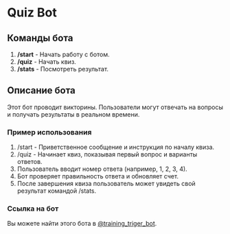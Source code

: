 # Quiz Bot

## Команды бота

1. **/start** - Начать работу с ботом.
2. **/quiz** - Начать квиз.
3. **/stats** - Посмотреть результат.

## Описание бота

Этот бот проводит викторины. Пользователи могут отвечать на вопросы и получать результаты в реальном времени.

### Пример использования

1. /start - Приветственное сообщение и инструкция по началу квиза.
2. /quiz - Начинает квиз, показывая первый вопрос и варианты ответов.
3. Пользователь вводит номер ответа (например, 1, 2, 3, 4).
4. Бот проверяет правильность ответа и обновляет счет.
5. После завершения квиза пользователь может увидеть свой результат командой /stats.

### Ссылка на бот

Вы можете найти этого бота в [@training_triger_bot](https://t.me/training_triger_bot).
